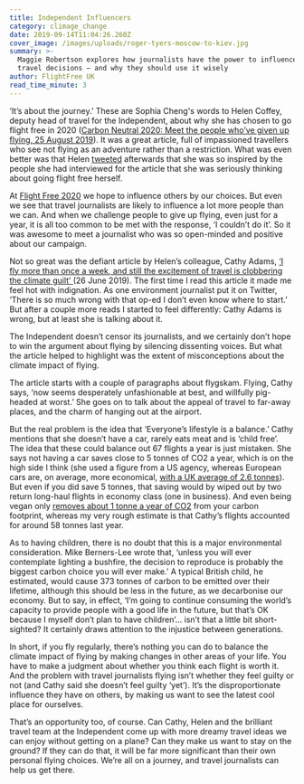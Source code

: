 ```yaml
---
title: Independent Influencers
category: climage_change
date: 2019-09-14T11:04:26.260Z
cover_image: /images/uploads/roger-tyers-moscow-to-kiev.jpg
summary: >-
  Maggie Robertson explores how journalists have the power to influence people's
  travel decisions – and why they should use it wisely
author: FlightFree UK
read_time_minute: 3
---
```

‘It’s about the journey.’ These are Sophia Cheng's words to Helen Coffey, deputy head of travel for the Independent, about why she has chosen to go flight free in 2020 ([Carbon Neutral 2020: Meet the people who’ve given up flying, 25 August 2019](https://www.independent.co.uk/independentpremium/long-reads/flight-free-shame-give-up-stop-flying-carbon-footprint-climate-2020-a9044906.html)). It was a great article, full of impassioned travellers who see not flying as an adventure rather than a restriction. What was even better was that Helen [tweeted](https://twitter.com/LenniCoffey/status/1166249794551111680?s=20) afterwards that she was so inspired by the people she had interviewed for the article that she was seriously thinking about going flight free herself. 



At [Flight Free 2020](https://www.flightfree.co.uk/campaign) we hope to influence others by our choices. But even we see that travel journalists are likely to influence a lot more people than we can. And when we challenge people to give up flying, even just for a year, it is all too common to be met with the response, ‘I couldn’t do it’. So it was awesome to meet a journalist who was so open-minded and positive about our campaign.



Not so great was the defiant article by Helen’s colleague, Cathy Adams, [‘I fly more than once a week, and still the excitement of travel is clobbering the climate guilt’ ](https://www.independent.co.uk/voices/climate-change-flying-planes-carbon-emissions-the-time-is-now-protest-guilt-a8975291.html)(26 June 2019). The first time I read this article it made me feel hot with indignation. As one environment journalist put it on Twitter, ‘There is so much wrong with that op-ed I don’t even know where to start.’ But after a couple more reads I started to feel differently: Cathy Adams is wrong, but at least she is talking about it.



The Independent doesn’t censor its journalists, and we certainly don’t hope to win the argument about flying by silencing dissenting voices. But what the article helped to highlight was the extent of misconceptions about the climate impact of flying. 



The article starts with a couple of paragraphs about flygskam. Flying, Cathy says, ‘now seems desperately unfashionable at best, and willfully pig-headed at worst.’ She goes on to talk about the appeal of travel to far-away places, and the charm of hanging out at the airport. 



But the real problem is the idea that ‘Everyone’s lifestyle is a balance.’ Cathy mentions that she doesn’t have a car, rarely eats meat and is ‘child free’. The idea that these could balance out 67 flights a year is just mistaken. She says not having a car saves close to 5 tonnes of CO2 a year, which is on the high side I think (she used a figure from a US agency, whereas European cars are, on average, more economical, [with a UK average of 2.6 tonnes](http://www.whatprice.co.uk/car/carbon-emissions.html#axzz5yToCY3U4)).  But even if you did save 5 tonnes, that saving would by wiped out by two return long-haul flights in economy class (one in business). And even being vegan only [removes about 1 tonne a year of CO2](https://www.vox.com/2014/7/2/5865109/study-going-vegetarian-could-cut-your-food-carbon-footprint-in-half) from your carbon footprint, whereas my very rough estimate is that Cathy’s flights accounted for around 58 tonnes last year.



As to having children, there is no doubt that this is a major environmental consideration. Mike Berners-Lee wrote that, ‘unless you will ever contemplate lighting a bushfire, the decision to reproduce is probably the biggest carbon choice you will ever make.’ A typical British child, he estimated, would cause 373 tonnes of carbon to be emitted over their lifetime, although this should be less in the future, as we decarbonise our economy. But to say, in effect, ‘I’m going to continue consuming the world’s capacity to provide people with a good life in the future, but that’s OK because I myself don’t plan to have children’… isn’t that a little bit short-sighted? It certainly draws attention to the injustice between generations.



In short, if you fly regularly, there’s nothing you can do to balance the climate impact of flying by making changes in other areas of your life. You have to make a judgment about whether you think each flight is worth it. And the problem with travel journalists flying isn’t whether they feel guilty or not (and Cathy said she doesn’t feel guilty ‘yet’). It’s the disproportionate influence they have on others, by making us want to see the latest cool place for ourselves. 



That’s an opportunity too, of course. Can Cathy, Helen and the brilliant travel team at the Independent come up with more dreamy travel ideas we can enjoy without getting on a plane? Can they make us want to stay on the ground? If they can do that, it will be far more significant than their own personal flying choices. We’re all on a journey, and travel journalists can help us get there.
